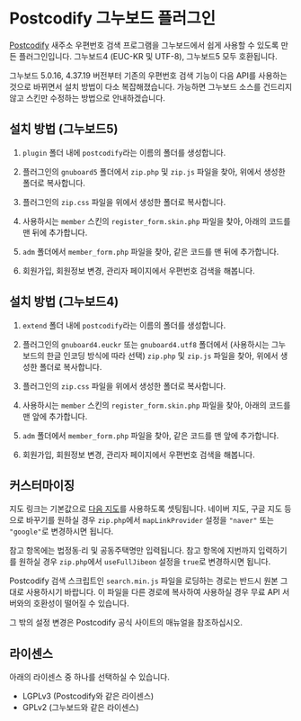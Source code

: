 
Postcodify 그누보드 플러그인
============================

[Postcodify](http://postcodify.poesis.kr/) 새주소 우편번호 검색 프로그램을
그누보드에서 쉽게 사용할 수 있도록 만든 플러그인입니다.
그누보드4 (EUC-KR 및 UTF-8), 그누보드5 모두 호환됩니다.

그누보드 5.0.16, 4.37.19 버전부터 기존의 우편번호 검색 기능이 다음 API를 사용하는 것으로 바뀌면서 설치 방법이 다소 복잡해졌습니다.
가능하면 그누보드 소스를 건드리지 않고 스킨만 수정하는 방법으로 안내하겠습니다.


설치 방법 (그누보드5)
---------------------

1. `plugin` 폴더 내에 `postcodify`라는 이름의 폴더를 생성합니다.
2. 플러그인의 `gnuboard5` 폴더에서 `zip.php` 및 `zip.js` 파일을 찾아, 위에서 생성한 폴더로 복사합니다.
3. 플러그인의 `zip.css` 파일을 위에서 생성한 폴더로 복사합니다.
4. 사용하시는 `member` 스킨의 `register_form.skin.php` 파일을 찾아, 아래의 코드를 맨 뒤에 추가합니다.

    <script src="<?php echo G5_PLUGIN_URL ?>/postcodify/zip.js"></script>

5. `adm` 폴더에서 `member_form.php` 파일을 찾아, 같은 코드를 맨 뒤에 추가합니다.
6. 회원가입, 회원정보 변경, 관리자 페이지에서 우편번호 검색을 해봅니다.


설치 방법 (그누보드4)
---------------------

1. `extend` 폴더 내에 `postcodify`라는 이름의 폴더를 생성합니다.
2. 플러그인의  `gnuboard4.euckr` 또는 `gnuboard4.utf8` 폴더에서 (사용하시는 그누보드의 한글 인코딩 방식에 따라 선택)
   `zip.php` 및 `zip.js` 파일을 찾아, 위에서 생성한 폴더로 복사합니다.
3. 플러그인의 `zip.css` 파일을 위에서 생성한 폴더로 복사합니다.
4. 사용하시는 `member` 스킨의 `register_form.skin.php` 파일을 찾아, 아래의 코드를 맨 앞에 추가합니다.

    <script src="<?php echo $g4['path']; ?>/extend/postcodify/zip.js"></script>

5. `adm` 폴더에서 `member_form.php` 파일을 찾아, 같은 코드를 맨 앞에 추가합니다.
6. 회원가입, 회원정보 변경, 관리자 페이지에서 우편번호 검색을 해봅니다.


커스터마이징
------------

지도 링크는 기본값으로 [다음 지도](http://map.daum.net/)를 사용하도록 셋팅됩니다.
네이버 지도, 구글 지도 등으로 바꾸기를 원하실 경우
`zip.php`에서 `mapLinkProvider` 설정을 `"naver"` 또는 `"google"`로 변경하시면 됩니다.

참고 항목에는 법정동·리 및 공동주택명만 입력됩니다.
참고 항목에 지번까지 입력하기를 원하실 경우
`zip.php`에서 `useFullJibeon` 설정을 `true`로 변경하시면 됩니다.

Postcodify 검색 스크립트인 `search.min.js` 파일을 로딩하는 경로는
반드시 원본 그대로 사용하시기 바랍니다.
이 파일을 다른 경로에 복사하여 사용하실 경우 무료 API 서버와의 호환성이 떨어질 수 있습니다.

그 밖의 설정 변경은 Postcodify 공식 사이트의 매뉴얼을 참조하십시오.


라이센스
--------

아래의 라이센스 중 하나를 선택하실 수 있습니다.

- LGPLv3 (Postcodify와 같은 라이센스)
- GPLv2 (그누보드와 같은 라이센스)

